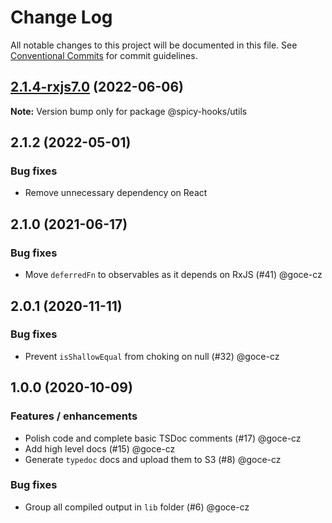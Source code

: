 # Change Log

All notable changes to this project will be documented in this file.
See [Conventional Commits](https://conventionalcommits.org) for commit guidelines.

## [2.1.4-rxjs7.0](https://github.com/salsita/spicy-hooks/compare/v2.1.2...v2.1.4-rxjs7.0) (2022-06-06)

**Note:** Version bump only for package @spicy-hooks/utils





## 2.1.2 (2022-05-01)

### Bug fixes

- Remove unnecessary dependency on React


## 2.1.0 (2021-06-17)

### Bug fixes

- Move `deferredFn` to observables as it depends on RxJS (#41) @goce-cz


## 2.0.1 (2020-11-11)

### Bug fixes

- Prevent `isShallowEqual` from choking on null (#32) @goce-cz


## 1.0.0 (2020-10-09)

### Features / enhancements

- Polish code and complete basic TSDoc comments (#17) @goce-cz 
- Add high level docs (#15) @goce-cz 
- Generate `typedoc` docs and upload them to S3 (#8) @goce-cz 

### Bug fixes

- Group all compiled output in `lib` folder (#6) @goce-cz
